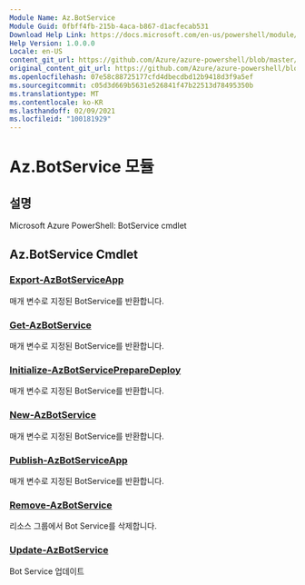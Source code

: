 ```yaml
---
Module Name: Az.BotService
Module Guid: 0fbff4fb-215b-4aca-b867-d1acfecab531
Download Help Link: https://docs.microsoft.com/en-us/powershell/module/az.botservice
Help Version: 1.0.0.0
Locale: en-US
content_git_url: https://github.com/Azure/azure-powershell/blob/master/src/BotService/help/Az.BotService.md
original_content_git_url: https://github.com/Azure/azure-powershell/blob/master/src/BotService/help/Az.BotService.md
ms.openlocfilehash: 07e58c88725177cfd4dbecdbd12b9418d3f9a5ef
ms.sourcegitcommit: c05d3d669b5631e526841f47b22513d78495350b
ms.translationtype: MT
ms.contentlocale: ko-KR
ms.lasthandoff: 02/09/2021
ms.locfileid: "100181929"
---
```

# Az.BotService 모듈
## 설명
Microsoft Azure PowerShell: BotService cmdlet

## Az.BotService Cmdlet
### [Export-AzBotServiceApp](Export-AzBotServiceApp.md)
매개 변수로 지정된 BotService를 반환합니다.

### [Get-AzBotService](Get-AzBotService.md)
매개 변수로 지정된 BotService를 반환합니다.

### [Initialize-AzBotServicePrepareDeploy](Initialize-AzBotServicePrepareDeploy.md)
매개 변수로 지정된 BotService를 반환합니다.

### [New-AzBotService](New-AzBotService.md)
매개 변수로 지정된 BotService를 반환합니다.

### [Publish-AzBotServiceApp](Publish-AzBotServiceApp.md)
매개 변수로 지정된 BotService를 반환합니다.

### [Remove-AzBotService](Remove-AzBotService.md)
리소스 그룹에서 Bot Service를 삭제합니다.

### [Update-AzBotService](Update-AzBotService.md)
Bot Service 업데이트

